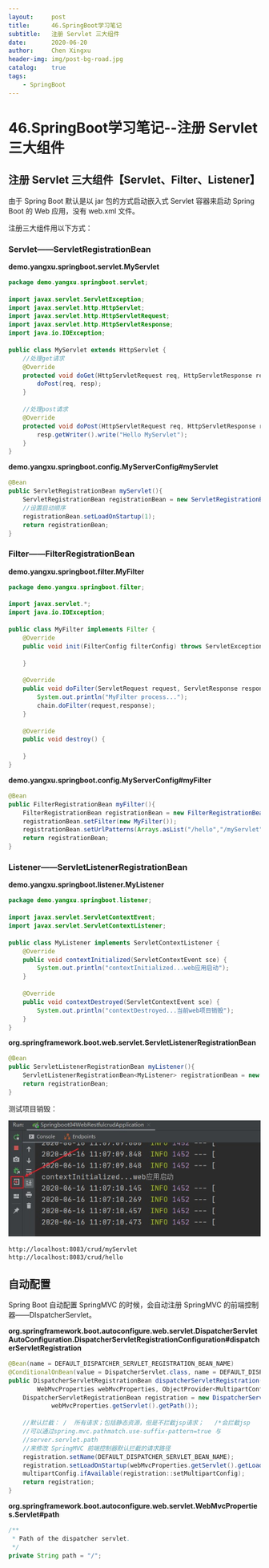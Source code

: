 ```yaml
---
layout:     post
title:      46.SpringBoot学习笔记
subtitle:   注册 Servlet 三大组件
date:       2020-06-20
author:     Chen Xingxu
header-img: img/post-bg-road.jpg
catalog:    true
tags:
    - SpringBoot
---
```

# 46.SpringBoot学习笔记--注册 Servlet 三大组件

## 注册 Servlet 三大组件【Servlet、Filter、Listener】

由于 Spring Boot 默认是以 jar 包的方式启动嵌入式 Servlet 容器来启动 Spring Boot 的 Web 应用，没有 web.xml 文件。

注册三大组件用以下方式：

### Servlet——ServletRegistrationBean

**demo.yangxu.springboot.servlet.MyServlet**

```java
package demo.yangxu.springboot.servlet;

import javax.servlet.ServletException;
import javax.servlet.http.HttpServlet;
import javax.servlet.http.HttpServletRequest;
import javax.servlet.http.HttpServletResponse;
import java.io.IOException;

public class MyServlet extends HttpServlet {
    //处理get请求
    @Override
    protected void doGet(HttpServletRequest req, HttpServletResponse resp) throws ServletException, IOException {
        doPost(req, resp);
    }

    //处理post请求
    @Override
    protected void doPost(HttpServletRequest req, HttpServletResponse resp) throws ServletException, IOException {
        resp.getWriter().write("Hello MyServlet");
    }
}
```

**demo.yangxu.springboot.config.MyServerConfig#myServlet**

```java
@Bean
public ServletRegistrationBean myServlet(){
    ServletRegistrationBean registrationBean = new ServletRegistrationBean(new MyServlet(),"/myServlet");
    //设置启动顺序
    registrationBean.setLoadOnStartup(1);
    return registrationBean;
}
```

### Filter——FilterRegistrationBean

**demo.yangxu.springboot.filter.MyFilter**

```java
package demo.yangxu.springboot.filter;

import javax.servlet.*;
import java.io.IOException;

public class MyFilter implements Filter {
    @Override
    public void init(FilterConfig filterConfig) throws ServletException {

    }

    @Override
    public void doFilter(ServletRequest request, ServletResponse response, FilterChain chain) throws IOException, ServletException {
        System.out.println("MyFilter process...");
        chain.doFilter(request,response);
    }

    @Override
    public void destroy() {

    }
}
```

**demo.yangxu.springboot.config.MyServerConfig#myFilter**

```java
@Bean
public FilterRegistrationBean myFilter(){
    FilterRegistrationBean registrationBean = new FilterRegistrationBean();
    registrationBean.setFilter(new MyFilter());
    registrationBean.setUrlPatterns(Arrays.asList("/hello","/myServlet"));
    return registrationBean;
}
```

### Listener——ServletListenerRegistrationBean

**demo.yangxu.springboot.listener.MyListener**

```java
package demo.yangxu.springboot.listener;

import javax.servlet.ServletContextEvent;
import javax.servlet.ServletContextListener;

public class MyListener implements ServletContextListener {
    @Override
    public void contextInitialized(ServletContextEvent sce) {
        System.out.println("contextInitialized...web应用启动");
    }

    @Override
    public void contextDestroyed(ServletContextEvent sce) {
        System.out.println("contextDestroyed...当前web项目销毁");
    }
}
```

**org.springframework.boot.web.servlet.ServletListenerRegistrationBean**

```java
@Bean
public ServletListenerRegistrationBean myListener(){
    ServletListenerRegistrationBean<MyListener> registrationBean = new ServletListenerRegistrationBean<>(new MyListener());
    return registrationBean;
}
```

测试项目销毁：

![](/img-post/2020-06-20-springboot/46-01.jpg)

```
http://localhost:8083/crud/myServlet
http://localhost:8083/crud/hello
```

## 自动配置

Spring Boot 自动配置 SpringMVC 的时候，会自动注册 SpringMVC 的前端控制器——DIspatcherServlet。

**org.springframework.boot.autoconfigure.web.servlet.DispatcherServletAutoConfiguration.DispatcherServletRegistrationConfiguration#dispatcherServletRegistration**

```java
@Bean(name = DEFAULT_DISPATCHER_SERVLET_REGISTRATION_BEAN_NAME)
@ConditionalOnBean(value = DispatcherServlet.class, name = DEFAULT_DISPATCHER_SERVLET_BEAN_NAME)
public DispatcherServletRegistrationBean dispatcherServletRegistration(DispatcherServlet dispatcherServlet,
        WebMvcProperties webMvcProperties, ObjectProvider<MultipartConfigElement> multipartConfig) {
    DispatcherServletRegistrationBean registration = new DispatcherServletRegistrationBean(dispatcherServlet,
            webMvcProperties.getServlet().getPath());
    
    //默认拦截： /  所有请求；包括静态资源，但是不拦截jsp请求；   /*会拦截jsp
    //可以通过spring.mvc.pathmatch.use-suffix-pattern=true 与
    //server.servlet.path
    //来修改 SpringMVC 前端控制器默认拦截的请求路径
    registration.setName(DEFAULT_DISPATCHER_SERVLET_BEAN_NAME);
    registration.setLoadOnStartup(webMvcProperties.getServlet().getLoadOnStartup());
    multipartConfig.ifAvailable(registration::setMultipartConfig);
    return registration;
}
```

**org.springframework.boot.autoconfigure.web.servlet.WebMvcProperties.Servlet#path**

```java
/**
 * Path of the dispatcher servlet.
 */
private String path = "/";
```

